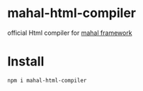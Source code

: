 # mahal-html-compiler

official Html compiler for [mahal framework](https://github.com/ujjwalguptaofficial/mahal)

# Install

```
npm i mahal-html-compiler
```